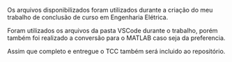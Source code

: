 Os arquivos disponibilizados foram utilizados durante a criação do meu trabalho de conclusão de curso em Engenharia Elétrica.

Foram utilizados os arquivos da pasta VSCode durante o trabalho, porém também foi realizado a conversão para o MATLAB caso seja da preferencia.

Assim que completo e entregue o TCC também será incluido ao repositório.
